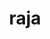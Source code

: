---
title: "raja"
layout: cache
categories: [package, develop-2024-11-03]
meta: {"versions": ["0.14.0", "2023.06.1", "2024.02.1", "2024.07.0"], "compilers": ["cce@=15.0.1", "gcc@=11.1.0", "gcc@=11.4.0", "gcc@=7.3.1", "gcc@=7.5.0", "gcc@=9.4.0", "oneapi@=2024.2.1"], "oss": ["amzn2", "rhel8", "ubuntu18.04", "ubuntu20.04", "ubuntu22.04"], "platforms": ["linux"], "targets": ["aarch64", "neoverse_n1", "neoverse_v1", "neoverse_v2", "ppc64le", "x86_64_v3", "zen4"], "stacks": ["aws-isc", "aws-isc-aarch64", "data-vis-sdk", "e4s", "e4s-cray-rhel", "e4s-neoverse-v2", "e4s-neoverse_v1", "e4s-oneapi", "e4s-power", "e4s-rocm-external", "radiuss", "radiuss-aws", "radiuss-aws-aarch64", "root"], "num_specs": 49, "num_specs_by_stack": {"root": 49, "radiuss-aws-aarch64": 4, "aws-isc-aarch64": 2, "radiuss-aws": 3, "aws-isc": 1, "e4s-power": 5, "e4s-cray-rhel": 1, "radiuss": 3, "data-vis-sdk": 2, "e4s-neoverse_v1": 10, "e4s-neoverse-v2": 5, "e4s": 10, "e4s-rocm-external": 2, "e4s-oneapi": 3}}
spec_details: [{"hash": "gwkxcumheug4tpd5sg6643olo3lwg5pt", "compiler": "gcc@=7.3.1", "versions": ["2024.02.1"], "os": "amzn2", "platform": "linux", "target": "aarch64", "variants": ["build_system=cmake", "build_type=Release", "~cuda", "~desul", "+examples", "+exercises", "generator=make", "~ipo", "~omptarget", "~omptask", "+openmp", "~plugins", "~rocm", "~run-all-tests", "~shared", "~sycl", "~tests", "~vectorization"], "stacks": ["root", "radiuss-aws-aarch64"], "size": "-", "tarball": "https://binaries.spack.io/develop-2024-11-03/build_cache/linux-amzn2-aarch64/gcc-7.3.1/raja-2024.02.1/linux-amzn2-aarch64-gcc-7.3.1-raja-2024.02.1-gwkxcumheug4tpd5sg6643olo3lwg5pt.spack"}, {"hash": "vh3ngiuiyxtyfsvbmtz4ixpzd2yh63l2", "compiler": "gcc@=7.3.1", "versions": ["2024.07.0"], "os": "amzn2", "platform": "linux", "target": "aarch64", "variants": ["build_system=cmake", "build_type=Release", "~cuda", "~desul", "+examples", "+exercises", "generator=make", "~ipo", "~omptarget", "~omptask", "~openmp", "~plugins", "~rocm", "~run-all-tests", "~shared", "~sycl", "~tests", "~vectorization"], "stacks": ["root", "aws-isc-aarch64", "radiuss-aws-aarch64"], "size": "-", "tarball": "https://binaries.spack.io/develop-2024-11-03/build_cache/linux-amzn2-aarch64/gcc-7.3.1/raja-2024.07.0/linux-amzn2-aarch64-gcc-7.3.1-raja-2024.07.0-vh3ngiuiyxtyfsvbmtz4ixpzd2yh63l2.spack"}, {"hash": "3kuwq6nm3uycoflrc5pwllbibdcrckuk", "compiler": "gcc@=7.3.1", "versions": ["2024.02.1"], "os": "amzn2", "platform": "linux", "target": "neoverse_n1", "variants": ["build_system=cmake", "build_type=Release", "~cuda", "~desul", "+examples", "+exercises", "generator=make", "~ipo", "~omptarget", "~omptask", "+openmp", "~plugins", "~rocm", "~run-all-tests", "~shared", "~sycl", "~tests", "~vectorization"], "stacks": ["root", "radiuss-aws-aarch64"], "size": "-", "tarball": "https://binaries.spack.io/develop-2024-11-03/build_cache/linux-amzn2-neoverse_n1/gcc-7.3.1/raja-2024.02.1/linux-amzn2-neoverse_n1-gcc-7.3.1-raja-2024.02.1-3kuwq6nm3uycoflrc5pwllbibdcrckuk.spack"}, {"hash": "kdczq6pe5l6drs7dlf66e6jhdn55vve5", "compiler": "gcc@=7.3.1", "versions": ["2024.07.0"], "os": "amzn2", "platform": "linux", "target": "neoverse_n1", "variants": ["build_system=cmake", "build_type=Release", "~cuda", "~desul", "+examples", "+exercises", "generator=make", "~ipo", "~omptarget", "~omptask", "~openmp", "~plugins", "~rocm", "~run-all-tests", "~shared", "~sycl", "~tests", "~vectorization"], "stacks": ["root", "aws-isc-aarch64", "radiuss-aws-aarch64"], "size": "-", "tarball": "https://binaries.spack.io/develop-2024-11-03/build_cache/linux-amzn2-neoverse_n1/gcc-7.3.1/raja-2024.07.0/linux-amzn2-neoverse_n1-gcc-7.3.1-raja-2024.07.0-kdczq6pe5l6drs7dlf66e6jhdn55vve5.spack"}, {"hash": "ce7ljskvshlp7brepdwvbyyh2sqxsjkx", "compiler": "gcc@=7.3.1", "versions": ["2024.02.1"], "os": "amzn2", "platform": "linux", "target": "x86_64_v3", "variants": ["build_system=cmake", "build_type=Release", "~cuda", "~desul", "+examples", "+exercises", "generator=make", "~ipo", "~omptarget", "~omptask", "+openmp", "~plugins", "~rocm", "~run-all-tests", "~shared", "~sycl", "~tests", "~vectorization"], "stacks": ["root", "radiuss-aws"], "size": "-", "tarball": "https://binaries.spack.io/develop-2024-11-03/build_cache/linux-amzn2-x86_64_v3/gcc-7.3.1/raja-2024.02.1/linux-amzn2-x86_64_v3-gcc-7.3.1-raja-2024.02.1-ce7ljskvshlp7brepdwvbyyh2sqxsjkx.spack"}, {"hash": "giiuetyyycyz7sb7m6xpcarxq57pdluu", "compiler": "gcc@=7.3.1", "versions": ["2024.07.0"], "os": "amzn2", "platform": "linux", "target": "x86_64_v3", "variants": ["build_system=cmake", "build_type=Release", "+cuda", "cuda_arch=70", "~desul", "+examples", "+exercises", "generator=make", "~ipo", "~omptarget", "~omptask", "~openmp", "~plugins", "~rocm", "~run-all-tests", "~shared", "~sycl", "~tests", "~vectorization"], "stacks": ["root", "radiuss-aws"], "size": "-", "tarball": "https://binaries.spack.io/develop-2024-11-03/build_cache/linux-amzn2-x86_64_v3/gcc-7.3.1/raja-2024.07.0/linux-amzn2-x86_64_v3-gcc-7.3.1-raja-2024.07.0-giiuetyyycyz7sb7m6xpcarxq57pdluu.spack"}, {"hash": "ec5yqskdevydu4lwtb3sahbsx3ed3txf", "compiler": "gcc@=7.3.1", "versions": ["2024.07.0"], "os": "amzn2", "platform": "linux", "target": "x86_64_v3", "variants": ["build_system=cmake", "build_type=Release", "~cuda", "~desul", "+examples", "+exercises", "generator=make", "~ipo", "~omptarget", "~omptask", "~openmp", "~plugins", "~rocm", "~run-all-tests", "~shared", "~sycl", "~tests", "~vectorization"], "stacks": ["root", "radiuss-aws"], "size": "-", "tarball": "https://binaries.spack.io/develop-2024-11-03/build_cache/linux-amzn2-x86_64_v3/gcc-7.3.1/raja-2024.07.0/linux-amzn2-x86_64_v3-gcc-7.3.1-raja-2024.07.0-ec5yqskdevydu4lwtb3sahbsx3ed3txf.spack"}, {"hash": "n3aaa7x542ckgi5h2gh5jvo5bxixhaop", "compiler": "gcc@=7.3.1", "versions": ["2024.07.0"], "os": "amzn2", "platform": "linux", "target": "x86_64_v3", "variants": ["build_system=cmake", "build_type=Release", "+cuda", "cuda_arch=70", "~desul", "+examples", "+exercises", "generator=make", "~ipo", "~omptarget", "~omptask", "~openmp", "~plugins", "~rocm", "~run-all-tests", "~shared", "~sycl", "~tests", "~vectorization"], "stacks": ["aws-isc", "root"], "size": "-", "tarball": "https://binaries.spack.io/develop-2024-11-03/build_cache/linux-amzn2-x86_64_v3/gcc-7.3.1/raja-2024.07.0/linux-amzn2-x86_64_v3-gcc-7.3.1-raja-2024.07.0-n3aaa7x542ckgi5h2gh5jvo5bxixhaop.spack"}, {"hash": "rfcoty47po7xiwkynbw7mpje6je4clgl", "compiler": "gcc@=9.4.0", "versions": ["0.14.0"], "os": "ubuntu20.04", "platform": "linux", "target": "ppc64le", "variants": ["build_system=cmake", "build_type=Release", "+cuda", "cuda_arch=70", "~desul", "+examples", "+exercises", "generator=make", "~ipo", "~omptarget", "~omptask", "~openmp", "~plugins", "~rocm", "~run-all-tests", "+shared", "~sycl", "~tests", "~vectorization"], "stacks": ["root", "e4s-power"], "size": "-", "tarball": "https://binaries.spack.io/develop-2024-11-03/build_cache/linux-ubuntu20.04-ppc64le/gcc-9.4.0/raja-0.14.0/linux-ubuntu20.04-ppc64le-gcc-9.4.0-raja-0.14.0-rfcoty47po7xiwkynbw7mpje6je4clgl.spack"}, {"hash": "lbs57cbu6pksw335pfweb6bvjnqh2xf5", "compiler": "cce@=15.0.1", "versions": ["2024.07.0"], "os": "rhel8", "platform": "linux", "target": "zen4", "variants": ["build_system=cmake", "build_type=Release", "~cuda", "~desul", "+examples", "+exercises", "generator=make", "~ipo", "~omptarget", "~omptask", "~openmp", "~plugins", "~rocm", "~run-all-tests", "~shared", "~sycl", "~tests", "~vectorization"], "stacks": ["root", "e4s-cray-rhel"], "size": "-", "tarball": "https://binaries.spack.io/develop-2024-11-03/build_cache/linux-rhel8-zen4/cce-15.0.1/raja-2024.07.0/linux-rhel8-zen4-cce-15.0.1-raja-2024.07.0-lbs57cbu6pksw335pfweb6bvjnqh2xf5.spack"}, {"hash": "hax4c43pc54rlmgju43ahk56kv5w5cef", "compiler": "gcc@=7.5.0", "versions": ["2024.07.0"], "os": "ubuntu18.04", "platform": "linux", "target": "x86_64_v3", "variants": ["build_system=cmake", "build_type=Release", "~cuda", "~desul", "+examples", "+exercises", "generator=make", "~ipo", "~omptarget", "~omptask", "~openmp", "~plugins", "~rocm", "~run-all-tests", "~shared", "~sycl", "~tests", "~vectorization"], "stacks": ["radiuss", "root"], "size": "-", "tarball": "https://binaries.spack.io/develop-2024-11-03/build_cache/linux-ubuntu18.04-x86_64_v3/gcc-7.5.0/raja-2024.07.0/linux-ubuntu18.04-x86_64_v3-gcc-7.5.0-raja-2024.07.0-hax4c43pc54rlmgju43ahk56kv5w5cef.spack"}, {"hash": "uu6rw273fqorzst7mfmh53imduhgfeby", "compiler": "gcc@=7.5.0", "versions": ["2024.02.1"], "os": "ubuntu18.04", "platform": "linux", "target": "x86_64_v3", "variants": ["build_system=cmake", "build_type=Release", "~cuda", "~desul", "+examples", "+exercises", "generator=make", "~ipo", "~omptarget", "~omptask", "+openmp", "~plugins", "~rocm", "~run-all-tests", "~shared", "~sycl", "~tests", "~vectorization"], "stacks": ["radiuss", "root"], "size": "-", "tarball": "https://binaries.spack.io/develop-2024-11-03/build_cache/linux-ubuntu18.04-x86_64_v3/gcc-7.5.0/raja-2024.02.1/linux-ubuntu18.04-x86_64_v3-gcc-7.5.0-raja-2024.02.1-uu6rw273fqorzst7mfmh53imduhgfeby.spack"}, {"hash": "hu5yrkzgdie7kc34ta7if2vpu6yvrgwv", "compiler": "gcc@=7.5.0", "versions": ["2024.07.0"], "os": "ubuntu18.04", "platform": "linux", "target": "x86_64_v3", "variants": ["build_system=cmake", "build_type=Release", "~cuda", "~desul", "+examples", "+exercises", "generator=make", "~ipo", "~omptarget", "~omptask", "+openmp", "~plugins", "~rocm", "~run-all-tests", "~shared", "~sycl", "~tests", "~vectorization"], "stacks": ["radiuss", "root"], "size": "-", "tarball": "https://binaries.spack.io/develop-2024-11-03/build_cache/linux-ubuntu18.04-x86_64_v3/gcc-7.5.0/raja-2024.07.0/linux-ubuntu18.04-x86_64_v3-gcc-7.5.0-raja-2024.07.0-hu5yrkzgdie7kc34ta7if2vpu6yvrgwv.spack"}, {"hash": "d43wclrndyt2n5c4mbvol4qkcjzcfz4j", "compiler": "gcc@=9.4.0", "versions": ["2024.02.1"], "os": "ubuntu20.04", "platform": "linux", "target": "ppc64le", "variants": ["build_system=cmake", "build_type=Release", "~cuda", "~desul", "+examples", "+exercises", "generator=make", "~ipo", "~omptarget", "~omptask", "+openmp", "~plugins", "~rocm", "~run-all-tests", "~shared", "~sycl", "~tests", "~vectorization"], "stacks": ["root", "e4s-power"], "size": "-", "tarball": "https://binaries.spack.io/develop-2024-11-03/build_cache/linux-ubuntu20.04-ppc64le/gcc-9.4.0/raja-2024.02.1/linux-ubuntu20.04-ppc64le-gcc-9.4.0-raja-2024.02.1-d43wclrndyt2n5c4mbvol4qkcjzcfz4j.spack"}, {"hash": "od7pa6h5uqvokda752cxxw4bfjovtdzn", "compiler": "gcc@=9.4.0", "versions": ["2024.07.0"], "os": "ubuntu20.04", "platform": "linux", "target": "ppc64le", "variants": ["build_system=cmake", "build_type=Release", "~cuda", "~desul", "+examples", "+exercises", "generator=make", "~ipo", "~omptarget", "~omptask", "+openmp", "~plugins", "~rocm", "~run-all-tests", "~shared", "~sycl", "~tests", "~vectorization"], "stacks": ["root", "e4s-power"], "size": "-", "tarball": "https://binaries.spack.io/develop-2024-11-03/build_cache/linux-ubuntu20.04-ppc64le/gcc-9.4.0/raja-2024.07.0/linux-ubuntu20.04-ppc64le-gcc-9.4.0-raja-2024.07.0-od7pa6h5uqvokda752cxxw4bfjovtdzn.spack"}, {"hash": "7x4pll6pj2ydqj6s4gb4bec4mq47b7jd", "compiler": "gcc@=9.4.0", "versions": ["2024.07.0"], "os": "ubuntu20.04", "platform": "linux", "target": "ppc64le", "variants": ["build_system=cmake", "build_type=Release", "+cuda", "cuda_arch=70", "~desul", "+examples", "+exercises", "generator=make", "~ipo", "~omptarget", "~omptask", "~openmp", "~plugins", "~rocm", "~run-all-tests", "~shared", "~sycl", "~tests", "~vectorization"], "stacks": ["root", "e4s-power"], "size": "-", "tarball": "https://binaries.spack.io/develop-2024-11-03/build_cache/linux-ubuntu20.04-ppc64le/gcc-9.4.0/raja-2024.07.0/linux-ubuntu20.04-ppc64le-gcc-9.4.0-raja-2024.07.0-7x4pll6pj2ydqj6s4gb4bec4mq47b7jd.spack"}, {"hash": "mlx6xe7w5ecfgiuag25mdnzw6eugzmrq", "compiler": "gcc@=9.4.0", "versions": ["2024.07.0"], "os": "ubuntu20.04", "platform": "linux", "target": "ppc64le", "variants": ["build_system=cmake", "build_type=Release", "~cuda", "~desul", "+examples", "+exercises", "generator=make", "~ipo", "~omptarget", "~omptask", "~openmp", "~plugins", "~rocm", "~run-all-tests", "~shared", "~sycl", "~tests", "~vectorization"], "stacks": ["root", "e4s-power"], "size": "-", "tarball": "https://binaries.spack.io/develop-2024-11-03/build_cache/linux-ubuntu20.04-ppc64le/gcc-9.4.0/raja-2024.07.0/linux-ubuntu20.04-ppc64le-gcc-9.4.0-raja-2024.07.0-mlx6xe7w5ecfgiuag25mdnzw6eugzmrq.spack"}, {"hash": "7pocdfejiax2nguqxtd3r4cudinpn5vy", "compiler": "gcc@=11.1.0", "versions": ["2024.02.1"], "os": "ubuntu20.04", "platform": "linux", "target": "x86_64_v3", "variants": ["build_system=cmake", "build_type=Release", "~cuda", "~desul", "+examples", "+exercises", "generator=make", "~ipo", "~omptarget", "~omptask", "+openmp", "~plugins", "~rocm", "~run-all-tests", "~shared", "~sycl", "~tests", "~vectorization"], "stacks": ["root", "data-vis-sdk"], "size": "-", "tarball": "https://binaries.spack.io/develop-2024-11-03/build_cache/linux-ubuntu20.04-x86_64_v3/gcc-11.1.0/raja-2024.02.1/linux-ubuntu20.04-x86_64_v3-gcc-11.1.0-raja-2024.02.1-7pocdfejiax2nguqxtd3r4cudinpn5vy.spack"}, {"hash": "bxhbfdwgsaynqpbc6elwmobq63vkqddl", "compiler": "gcc@=11.1.0", "versions": ["2023.06.1"], "os": "ubuntu20.04", "platform": "linux", "target": "x86_64_v3", "variants": ["build_system=cmake", "build_type=Release", "~cuda", "~desul", "+examples", "+exercises", "generator=make", "~ipo", "~omptarget", "~omptask", "+openmp", "~plugins", "~rocm", "~run-all-tests", "~shared", "~sycl", "~tests", "~vectorization"], "stacks": ["root", "data-vis-sdk"], "size": "-", "tarball": "https://binaries.spack.io/develop-2024-11-03/build_cache/linux-ubuntu20.04-x86_64_v3/gcc-11.1.0/raja-2023.06.1/linux-ubuntu20.04-x86_64_v3-gcc-11.1.0-raja-2023.06.1-bxhbfdwgsaynqpbc6elwmobq63vkqddl.spack"}, {"hash": "w2n4wchu3gg5hkahjbnj7zxkbgxx3bw2", "compiler": "gcc@=11.4.0", "versions": ["2024.07.0"], "os": "ubuntu22.04", "platform": "linux", "target": "neoverse_v1", "variants": ["build_system=cmake", "build_type=Release", "+cuda", "cuda_arch=90", "~desul", "+examples", "+exercises", "generator=make", "~ipo", "~omptarget", "~omptask", "+openmp", "~plugins", "~rocm", "~run-all-tests", "~shared", "~sycl", "~tests", "~vectorization"], "stacks": ["root", "e4s-neoverse_v1"], "size": "-", "tarball": "https://binaries.spack.io/develop-2024-11-03/build_cache/linux-ubuntu22.04-neoverse_v1/gcc-11.4.0/raja-2024.07.0/linux-ubuntu22.04-neoverse_v1-gcc-11.4.0-raja-2024.07.0-w2n4wchu3gg5hkahjbnj7zxkbgxx3bw2.spack"}, {"hash": "kvup3lh3s35gczlanyqvh6p2sdaxbgrj", "compiler": "gcc@=11.4.0", "versions": ["2024.02.1"], "os": "ubuntu22.04", "platform": "linux", "target": "neoverse_v1", "variants": ["build_system=cmake", "build_type=Release", "~cuda", "~desul", "+examples", "+exercises", "generator=make", "~ipo", "~omptarget", "~omptask", "+openmp", "~plugins", "~rocm", "~run-all-tests", "~shared", "~sycl", "~tests", "~vectorization"], "stacks": ["root", "e4s-neoverse_v1"], "size": "-", "tarball": "https://binaries.spack.io/develop-2024-11-03/build_cache/linux-ubuntu22.04-neoverse_v1/gcc-11.4.0/raja-2024.02.1/linux-ubuntu22.04-neoverse_v1-gcc-11.4.0-raja-2024.02.1-kvup3lh3s35gczlanyqvh6p2sdaxbgrj.spack"}, {"hash": "rai5te3zdhyibpsa5heblcar5sez63ru", "compiler": "gcc@=11.4.0", "versions": ["2024.07.0"], "os": "ubuntu22.04", "platform": "linux", "target": "neoverse_v1", "variants": ["build_system=cmake", "build_type=Release", "+cuda", "cuda_arch=75", "~desul", "+examples", "+exercises", "generator=make", "~ipo", "~omptarget", "~omptask", "+openmp", "~plugins", "~rocm", "~run-all-tests", "~shared", "~sycl", "~tests", "~vectorization"], "stacks": ["root", "e4s-neoverse_v1"], "size": "-", "tarball": "https://binaries.spack.io/develop-2024-11-03/build_cache/linux-ubuntu22.04-neoverse_v1/gcc-11.4.0/raja-2024.07.0/linux-ubuntu22.04-neoverse_v1-gcc-11.4.0-raja-2024.07.0-rai5te3zdhyibpsa5heblcar5sez63ru.spack"}, {"hash": "wnvjlow4454eqceko4imdbhlwx5qog4q", "compiler": "gcc@=11.4.0", "versions": ["2024.02.1"], "os": "ubuntu22.04", "platform": "linux", "target": "neoverse_v1", "variants": ["build_system=cmake", "build_type=Release", "~cuda", "~desul", "+examples", "+exercises", "generator=make", "~ipo", "~omptarget", "~omptask", "+openmp", "~plugins", "~rocm", "~run-all-tests", "~shared", "~sycl", "~tests", "~vectorization"], "stacks": ["root", "e4s-neoverse_v1"], "size": "-", "tarball": "https://binaries.spack.io/develop-2024-11-03/build_cache/linux-ubuntu22.04-neoverse_v1/gcc-11.4.0/raja-2024.02.1/linux-ubuntu22.04-neoverse_v1-gcc-11.4.0-raja-2024.02.1-wnvjlow4454eqceko4imdbhlwx5qog4q.spack"}, {"hash": "d5jqw23m6e3wqmiwyiruabcet4kygtmg", "compiler": "gcc@=11.4.0", "versions": ["2024.07.0"], "os": "ubuntu22.04", "platform": "linux", "target": "neoverse_v1", "variants": ["build_system=cmake", "build_type=Release", "~cuda", "~desul", "+examples", "+exercises", "generator=make", "~ipo", "~omptarget", "~omptask", "+openmp", "~plugins", "~rocm", "~run-all-tests", "~shared", "~sycl", "~tests", "~vectorization"], "stacks": ["root", "e4s-neoverse_v1"], "size": "-", "tarball": "https://binaries.spack.io/develop-2024-11-03/build_cache/linux-ubuntu22.04-neoverse_v1/gcc-11.4.0/raja-2024.07.0/linux-ubuntu22.04-neoverse_v1-gcc-11.4.0-raja-2024.07.0-d5jqw23m6e3wqmiwyiruabcet4kygtmg.spack"}, {"hash": "64tevbtreq3qdflcs34byrhf273ja7yj", "compiler": "gcc@=11.4.0", "versions": ["2024.07.0"], "os": "ubuntu22.04", "platform": "linux", "target": "neoverse_v1", "variants": ["build_system=cmake", "build_type=Release", "+cuda", "cuda_arch=80", "~desul", "+examples", "+exercises", "generator=make", "~ipo", "~omptarget", "~omptask", "+openmp", "~plugins", "~rocm", "~run-all-tests", "~shared", "~sycl", "~tests", "~vectorization"], "stacks": ["root", "e4s-neoverse_v1"], "size": "-", "tarball": "https://binaries.spack.io/develop-2024-11-03/build_cache/linux-ubuntu22.04-neoverse_v1/gcc-11.4.0/raja-2024.07.0/linux-ubuntu22.04-neoverse_v1-gcc-11.4.0-raja-2024.07.0-64tevbtreq3qdflcs34byrhf273ja7yj.spack"}, {"hash": "a5464u4cha5d2kur2tjqg3fg7e23gwkp", "compiler": "gcc@=11.4.0", "versions": ["2024.07.0"], "os": "ubuntu22.04", "platform": "linux", "target": "neoverse_v1", "variants": ["build_system=cmake", "build_type=Release", "+cuda", "cuda_arch=90", "~desul", "+examples", "+exercises", "generator=make", "~ipo", "~omptarget", "~omptask", "~openmp", "~plugins", "~rocm", "~run-all-tests", "~shared", "~sycl", "~tests", "~vectorization"], "stacks": ["root", "e4s-neoverse_v1"], "size": "-", "tarball": "https://binaries.spack.io/develop-2024-11-03/build_cache/linux-ubuntu22.04-neoverse_v1/gcc-11.4.0/raja-2024.07.0/linux-ubuntu22.04-neoverse_v1-gcc-11.4.0-raja-2024.07.0-a5464u4cha5d2kur2tjqg3fg7e23gwkp.spack"}, {"hash": "pkqahogvfv2esw5vswfpxwcyz3brmq4q", "compiler": "gcc@=11.4.0", "versions": ["2024.07.0"], "os": "ubuntu22.04", "platform": "linux", "target": "neoverse_v1", "variants": ["build_system=cmake", "build_type=Release", "+cuda", "cuda_arch=80", "~desul", "+examples", "+exercises", "generator=make", "~ipo", "~omptarget", "~omptask", "~openmp", "~plugins", "~rocm", "~run-all-tests", "~shared", "~sycl", "~tests", "~vectorization"], "stacks": ["root", "e4s-neoverse_v1"], "size": "-", "tarball": "https://binaries.spack.io/develop-2024-11-03/build_cache/linux-ubuntu22.04-neoverse_v1/gcc-11.4.0/raja-2024.07.0/linux-ubuntu22.04-neoverse_v1-gcc-11.4.0-raja-2024.07.0-pkqahogvfv2esw5vswfpxwcyz3brmq4q.spack"}, {"hash": "sd6axysfv67pa2lyn7awjyx4f6lwmbw4", "compiler": "gcc@=11.4.0", "versions": ["2024.07.0"], "os": "ubuntu22.04", "platform": "linux", "target": "neoverse_v1", "variants": ["build_system=cmake", "build_type=Release", "+cuda", "cuda_arch=75", "~desul", "+examples", "+exercises", "generator=make", "~ipo", "~omptarget", "~omptask", "~openmp", "~plugins", "~rocm", "~run-all-tests", "~shared", "~sycl", "~tests", "~vectorization"], "stacks": ["root", "e4s-neoverse_v1"], "size": "-", "tarball": "https://binaries.spack.io/develop-2024-11-03/build_cache/linux-ubuntu22.04-neoverse_v1/gcc-11.4.0/raja-2024.07.0/linux-ubuntu22.04-neoverse_v1-gcc-11.4.0-raja-2024.07.0-sd6axysfv67pa2lyn7awjyx4f6lwmbw4.spack"}, {"hash": "g7zfg6yuwg56ccktroxjsekcxpnvuybo", "compiler": "gcc@=11.4.0", "versions": ["2024.07.0"], "os": "ubuntu22.04", "platform": "linux", "target": "neoverse_v1", "variants": ["build_system=cmake", "build_type=Release", "~cuda", "~desul", "+examples", "+exercises", "generator=make", "~ipo", "~omptarget", "~omptask", "~openmp", "~plugins", "~rocm", "~run-all-tests", "~shared", "~sycl", "~tests", "~vectorization"], "stacks": ["root", "e4s-neoverse_v1"], "size": "-", "tarball": "https://binaries.spack.io/develop-2024-11-03/build_cache/linux-ubuntu22.04-neoverse_v1/gcc-11.4.0/raja-2024.07.0/linux-ubuntu22.04-neoverse_v1-gcc-11.4.0-raja-2024.07.0-g7zfg6yuwg56ccktroxjsekcxpnvuybo.spack"}, {"hash": "gwxcsdvpzxgwddmhysylnhkcbcbb5e7y", "compiler": "gcc@=11.4.0", "versions": ["2024.07.0"], "os": "ubuntu22.04", "platform": "linux", "target": "neoverse_v2", "variants": ["build_system=cmake", "build_type=Release", "~cuda", "~desul", "+examples", "+exercises", "generator=make", "~ipo", "~omptarget", "~omptask", "+openmp", "~plugins", "~rocm", "~run-all-tests", "~shared", "~sycl", "~tests", "~vectorization"], "stacks": ["root", "e4s-neoverse-v2"], "size": "-", "tarball": "https://binaries.spack.io/develop-2024-11-03/build_cache/linux-ubuntu22.04-neoverse_v2/gcc-11.4.0/raja-2024.07.0/linux-ubuntu22.04-neoverse_v2-gcc-11.4.0-raja-2024.07.0-gwxcsdvpzxgwddmhysylnhkcbcbb5e7y.spack"}, {"hash": "bofqiunk32jawgnv4mnr3twamizwftqd", "compiler": "gcc@=11.4.0", "versions": ["2024.02.1"], "os": "ubuntu22.04", "platform": "linux", "target": "neoverse_v2", "variants": ["build_system=cmake", "build_type=Release", "~cuda", "~desul", "+examples", "+exercises", "generator=make", "~ipo", "~omptarget", "~omptask", "+openmp", "~plugins", "~rocm", "~run-all-tests", "~shared", "~sycl", "~tests", "~vectorization"], "stacks": ["root", "e4s-neoverse-v2"], "size": "-", "tarball": "https://binaries.spack.io/develop-2024-11-03/build_cache/linux-ubuntu22.04-neoverse_v2/gcc-11.4.0/raja-2024.02.1/linux-ubuntu22.04-neoverse_v2-gcc-11.4.0-raja-2024.02.1-bofqiunk32jawgnv4mnr3twamizwftqd.spack"}, {"hash": "vxvwd77paf4krflczqpoyiz6j47rfomw", "compiler": "gcc@=11.4.0", "versions": ["2024.02.1"], "os": "ubuntu22.04", "platform": "linux", "target": "neoverse_v2", "variants": ["build_system=cmake", "build_type=Release", "~cuda", "~desul", "+examples", "+exercises", "generator=make", "~ipo", "~omptarget", "~omptask", "+openmp", "~plugins", "~rocm", "~run-all-tests", "~shared", "~sycl", "~tests", "~vectorization"], "stacks": ["root", "e4s-neoverse-v2"], "size": "-", "tarball": "https://binaries.spack.io/develop-2024-11-03/build_cache/linux-ubuntu22.04-neoverse_v2/gcc-11.4.0/raja-2024.02.1/linux-ubuntu22.04-neoverse_v2-gcc-11.4.0-raja-2024.02.1-vxvwd77paf4krflczqpoyiz6j47rfomw.spack"}, {"hash": "5aiv5cno3z3w5c5jrmhscw5ojdy2jitg", "compiler": "gcc@=11.4.0", "versions": ["2024.07.0"], "os": "ubuntu22.04", "platform": "linux", "target": "neoverse_v2", "variants": ["build_system=cmake", "build_type=Release", "+cuda", "cuda_arch=90", "~desul", "+examples", "+exercises", "generator=make", "~ipo", "~omptarget", "~omptask", "~openmp", "~plugins", "~rocm", "~run-all-tests", "~shared", "~sycl", "~tests", "~vectorization"], "stacks": ["root", "e4s-neoverse-v2"], "size": "-", "tarball": "https://binaries.spack.io/develop-2024-11-03/build_cache/linux-ubuntu22.04-neoverse_v2/gcc-11.4.0/raja-2024.07.0/linux-ubuntu22.04-neoverse_v2-gcc-11.4.0-raja-2024.07.0-5aiv5cno3z3w5c5jrmhscw5ojdy2jitg.spack"}, {"hash": "l5jcfonp7ex7qks4ygivvexcaaixot4v", "compiler": "gcc@=11.4.0", "versions": ["2024.07.0"], "os": "ubuntu22.04", "platform": "linux", "target": "neoverse_v2", "variants": ["build_system=cmake", "build_type=Release", "~cuda", "~desul", "+examples", "+exercises", "generator=make", "~ipo", "~omptarget", "~omptask", "~openmp", "~plugins", "~rocm", "~run-all-tests", "~shared", "~sycl", "~tests", "~vectorization"], "stacks": ["root", "e4s-neoverse-v2"], "size": "-", "tarball": "https://binaries.spack.io/develop-2024-11-03/build_cache/linux-ubuntu22.04-neoverse_v2/gcc-11.4.0/raja-2024.07.0/linux-ubuntu22.04-neoverse_v2-gcc-11.4.0-raja-2024.07.0-l5jcfonp7ex7qks4ygivvexcaaixot4v.spack"}, {"hash": "b2kvcmvy23l3ia5ywocxvw6j2kzaa54k", "compiler": "gcc@=11.4.0", "versions": ["2024.02.1"], "os": "ubuntu22.04", "platform": "linux", "target": "x86_64_v3", "variants": ["build_system=cmake", "build_type=Release", "~cuda", "~desul", "+examples", "+exercises", "generator=make", "~ipo", "~omptarget", "~omptask", "+openmp", "~plugins", "~rocm", "~run-all-tests", "~shared", "~sycl", "~tests", "~vectorization"], "stacks": ["root", "e4s"], "size": "-", "tarball": "https://binaries.spack.io/develop-2024-11-03/build_cache/linux-ubuntu22.04-x86_64_v3/gcc-11.4.0/raja-2024.02.1/linux-ubuntu22.04-x86_64_v3-gcc-11.4.0-raja-2024.02.1-b2kvcmvy23l3ia5ywocxvw6j2kzaa54k.spack"}, {"hash": "ejkmxqvi7e634zaa256cm3bmowiawpv7", "compiler": "gcc@=11.4.0", "versions": ["2023.06.1"], "os": "ubuntu22.04", "platform": "linux", "target": "x86_64_v3", "variants": ["build_system=cmake", "build_type=Release", "~cuda", "~desul", "+examples", "+exercises", "generator=make", "~ipo", "~omptarget", "~omptask", "+openmp", "~plugins", "~rocm", "~run-all-tests", "~shared", "~sycl", "~tests", "~vectorization"], "stacks": ["root", "e4s"], "size": "-", "tarball": "https://binaries.spack.io/develop-2024-11-03/build_cache/linux-ubuntu22.04-x86_64_v3/gcc-11.4.0/raja-2023.06.1/linux-ubuntu22.04-x86_64_v3-gcc-11.4.0-raja-2023.06.1-ejkmxqvi7e634zaa256cm3bmowiawpv7.spack"}, {"hash": "zkp5rkxaxudqmnuxq6ulahcpwafrgisz", "compiler": "gcc@=11.4.0", "versions": ["2024.07.0"], "os": "ubuntu22.04", "platform": "linux", "target": "x86_64_v3", "variants": ["build_system=cmake", "build_type=Release", "+cuda", "cuda_arch=80", "~desul", "+examples", "+exercises", "generator=make", "~ipo", "~omptarget", "~omptask", "+openmp", "~plugins", "~rocm", "~run-all-tests", "~shared", "~sycl", "~tests", "~vectorization"], "stacks": ["root", "e4s"], "size": "-", "tarball": "https://binaries.spack.io/develop-2024-11-03/build_cache/linux-ubuntu22.04-x86_64_v3/gcc-11.4.0/raja-2024.07.0/linux-ubuntu22.04-x86_64_v3-gcc-11.4.0-raja-2024.07.0-zkp5rkxaxudqmnuxq6ulahcpwafrgisz.spack"}, {"hash": "dnoilxllze24vkkd32jwu3kmxwxbjh77", "compiler": "gcc@=11.4.0", "versions": ["2024.07.0"], "os": "ubuntu22.04", "platform": "linux", "target": "x86_64_v3", "variants": ["build_system=cmake", "build_type=Release", "+cuda", "cuda_arch=90", "~desul", "+examples", "+exercises", "generator=make", "~ipo", "~omptarget", "~omptask", "+openmp", "~plugins", "~rocm", "~run-all-tests", "~shared", "~sycl", "~tests", "~vectorization"], "stacks": ["root", "e4s"], "size": "-", "tarball": "https://binaries.spack.io/develop-2024-11-03/build_cache/linux-ubuntu22.04-x86_64_v3/gcc-11.4.0/raja-2024.07.0/linux-ubuntu22.04-x86_64_v3-gcc-11.4.0-raja-2024.07.0-dnoilxllze24vkkd32jwu3kmxwxbjh77.spack"}, {"hash": "su46heelk5qfzt37k3iycm74r7skh7mx", "compiler": "gcc@=11.4.0", "versions": ["2024.07.0"], "os": "ubuntu22.04", "platform": "linux", "target": "x86_64_v3", "variants": ["build_system=cmake", "build_type=Release", "~cuda", "~desul", "+examples", "+exercises", "generator=make", "~ipo", "~omptarget", "~omptask", "+openmp", "~plugins", "~rocm", "~run-all-tests", "~shared", "~sycl", "~tests", "~vectorization"], "stacks": ["root", "e4s"], "size": "-", "tarball": "https://binaries.spack.io/develop-2024-11-03/build_cache/linux-ubuntu22.04-x86_64_v3/gcc-11.4.0/raja-2024.07.0/linux-ubuntu22.04-x86_64_v3-gcc-11.4.0-raja-2024.07.0-su46heelk5qfzt37k3iycm74r7skh7mx.spack"}, {"hash": "kzocclisej6m4a4tq6646aw2ryjehra6", "compiler": "gcc@=11.4.0", "versions": ["0.14.0"], "os": "ubuntu22.04", "platform": "linux", "target": "x86_64_v3", "variants": ["build_system=cmake", "build_type=Release", "+cuda", "cuda_arch=80", "~desul", "+examples", "+exercises", "generator=make", "~ipo", "~omptarget", "~omptask", "~openmp", "~plugins", "~rocm", "~run-all-tests", "+shared", "~sycl", "~tests", "~vectorization"], "stacks": ["root", "e4s"], "size": "-", "tarball": "https://binaries.spack.io/develop-2024-11-03/build_cache/linux-ubuntu22.04-x86_64_v3/gcc-11.4.0/raja-0.14.0/linux-ubuntu22.04-x86_64_v3-gcc-11.4.0-raja-0.14.0-kzocclisej6m4a4tq6646aw2ryjehra6.spack"}, {"hash": "vxafbz2uftbfkb7d2egiiuub4aycv2b5", "compiler": "gcc@=11.4.0", "versions": ["2024.07.0"], "os": "ubuntu22.04", "platform": "linux", "target": "x86_64_v3", "variants": ["amdgpu_target=gfx90a", "build_system=cmake", "build_type=Release", "~cuda", "~desul", "+examples", "+exercises", "generator=make", "~ipo", "~omptarget", "~omptask", "~openmp", "~plugins", "+rocm", "~run-all-tests", "~shared", "~sycl", "~tests", "~vectorization"], "stacks": ["root", "e4s"], "size": "-", "tarball": "https://binaries.spack.io/develop-2024-11-03/build_cache/linux-ubuntu22.04-x86_64_v3/gcc-11.4.0/raja-2024.07.0/linux-ubuntu22.04-x86_64_v3-gcc-11.4.0-raja-2024.07.0-vxafbz2uftbfkb7d2egiiuub4aycv2b5.spack"}, {"hash": "bughr3h3gk2tj7awb2fi3dtnuv5oxgfk", "compiler": "gcc@=11.4.0", "versions": ["2024.07.0"], "os": "ubuntu22.04", "platform": "linux", "target": "x86_64_v3", "variants": ["amdgpu_target=gfx90a", "build_system=cmake", "build_type=Release", "~cuda", "~desul", "+examples", "+exercises", "generator=make", "~ipo", "~omptarget", "~omptask", "~openmp", "~plugins", "+rocm", "~run-all-tests", "~shared", "~sycl", "~tests", "~vectorization"], "stacks": ["root", "e4s-rocm-external"], "size": "-", "tarball": "https://binaries.spack.io/develop-2024-11-03/build_cache/linux-ubuntu22.04-x86_64_v3/gcc-11.4.0/raja-2024.07.0/linux-ubuntu22.04-x86_64_v3-gcc-11.4.0-raja-2024.07.0-bughr3h3gk2tj7awb2fi3dtnuv5oxgfk.spack"}, {"hash": "kke372g77ivixwv53s3usoxumcmyursa", "compiler": "gcc@=11.4.0", "versions": ["2024.07.0"], "os": "ubuntu22.04", "platform": "linux", "target": "x86_64_v3", "variants": ["build_system=cmake", "build_type=Release", "+cuda", "cuda_arch=80", "~desul", "+examples", "+exercises", "generator=make", "~ipo", "~omptarget", "~omptask", "~openmp", "~plugins", "~rocm", "~run-all-tests", "~shared", "~sycl", "~tests", "~vectorization"], "stacks": ["root", "e4s"], "size": "-", "tarball": "https://binaries.spack.io/develop-2024-11-03/build_cache/linux-ubuntu22.04-x86_64_v3/gcc-11.4.0/raja-2024.07.0/linux-ubuntu22.04-x86_64_v3-gcc-11.4.0-raja-2024.07.0-kke372g77ivixwv53s3usoxumcmyursa.spack"}, {"hash": "sdx725b3syhgudavix4yww4ogcruonlx", "compiler": "gcc@=11.4.0", "versions": ["2024.07.0"], "os": "ubuntu22.04", "platform": "linux", "target": "x86_64_v3", "variants": ["build_system=cmake", "build_type=Release", "~cuda", "~desul", "+examples", "+exercises", "generator=make", "~ipo", "~omptarget", "~omptask", "~openmp", "~plugins", "~rocm", "~run-all-tests", "~shared", "~sycl", "~tests", "~vectorization"], "stacks": ["root", "e4s"], "size": "-", "tarball": "https://binaries.spack.io/develop-2024-11-03/build_cache/linux-ubuntu22.04-x86_64_v3/gcc-11.4.0/raja-2024.07.0/linux-ubuntu22.04-x86_64_v3-gcc-11.4.0-raja-2024.07.0-sdx725b3syhgudavix4yww4ogcruonlx.spack"}, {"hash": "tvju6w4fypzyvcxfjbregihmzpgmohpp", "compiler": "gcc@=11.4.0", "versions": ["2024.07.0"], "os": "ubuntu22.04", "platform": "linux", "target": "x86_64_v3", "variants": ["amdgpu_target=gfx908", "build_system=cmake", "build_type=Release", "~cuda", "~desul", "+examples", "+exercises", "generator=make", "~ipo", "~omptarget", "~omptask", "~openmp", "~plugins", "+rocm", "~run-all-tests", "~shared", "~sycl", "~tests", "~vectorization"], "stacks": ["root", "e4s-rocm-external"], "size": "-", "tarball": "https://binaries.spack.io/develop-2024-11-03/build_cache/linux-ubuntu22.04-x86_64_v3/gcc-11.4.0/raja-2024.07.0/linux-ubuntu22.04-x86_64_v3-gcc-11.4.0-raja-2024.07.0-tvju6w4fypzyvcxfjbregihmzpgmohpp.spack"}, {"hash": "o7b6h4vggky7lxyexplyyox4afvpo3n3", "compiler": "gcc@=11.4.0", "versions": ["2024.07.0"], "os": "ubuntu22.04", "platform": "linux", "target": "x86_64_v3", "variants": ["build_system=cmake", "build_type=Release", "+cuda", "cuda_arch=90", "~desul", "+examples", "+exercises", "generator=make", "~ipo", "~omptarget", "~omptask", "~openmp", "~plugins", "~rocm", "~run-all-tests", "~shared", "~sycl", "~tests", "~vectorization"], "stacks": ["root", "e4s"], "size": "-", "tarball": "https://binaries.spack.io/develop-2024-11-03/build_cache/linux-ubuntu22.04-x86_64_v3/gcc-11.4.0/raja-2024.07.0/linux-ubuntu22.04-x86_64_v3-gcc-11.4.0-raja-2024.07.0-o7b6h4vggky7lxyexplyyox4afvpo3n3.spack"}, {"hash": "ciarwc6kenydjcgrgzh4t6pwd7qt3p5z", "compiler": "oneapi@=2024.2.1", "versions": ["2024.02.1"], "os": "ubuntu22.04", "platform": "linux", "target": "x86_64_v3", "variants": ["build_system=cmake", "build_type=Release", "~cuda", "~desul", "+examples", "+exercises", "generator=make", "~ipo", "~omptarget", "~omptask", "+openmp", "~plugins", "~rocm", "~run-all-tests", "~shared", "~sycl", "~tests", "~vectorization"], "stacks": ["root", "e4s-oneapi"], "size": "-", "tarball": "https://binaries.spack.io/develop-2024-11-03/build_cache/linux-ubuntu22.04-x86_64_v3/oneapi-2024.2.1/raja-2024.02.1/linux-ubuntu22.04-x86_64_v3-oneapi-2024.2.1-raja-2024.02.1-ciarwc6kenydjcgrgzh4t6pwd7qt3p5z.spack"}, {"hash": "hokfgcchyhnxy7aui6wal2ewxarbv4ao", "compiler": "oneapi@=2024.2.1", "versions": ["2024.07.0"], "os": "ubuntu22.04", "platform": "linux", "target": "x86_64_v3", "variants": ["build_system=cmake", "build_type=Release", "~cuda", "~desul", "+examples", "+exercises", "generator=make", "~ipo", "~omptarget", "~omptask", "+openmp", "~plugins", "~rocm", "~run-all-tests", "~shared", "~sycl", "~tests", "~vectorization"], "stacks": ["root", "e4s-oneapi"], "size": "-", "tarball": "https://binaries.spack.io/develop-2024-11-03/build_cache/linux-ubuntu22.04-x86_64_v3/oneapi-2024.2.1/raja-2024.07.0/linux-ubuntu22.04-x86_64_v3-oneapi-2024.2.1-raja-2024.07.0-hokfgcchyhnxy7aui6wal2ewxarbv4ao.spack"}, {"hash": "gch3me2hui3gbe3rpceopvzn2x76jro7", "compiler": "oneapi@=2024.2.1", "versions": ["2024.07.0"], "os": "ubuntu22.04", "platform": "linux", "target": "x86_64_v3", "variants": ["build_system=cmake", "build_type=Release", "~cuda", "~desul", "+examples", "+exercises", "generator=make", "~ipo", "~omptarget", "~omptask", "~openmp", "~plugins", "~rocm", "~run-all-tests", "~shared", "~sycl", "~tests", "~vectorization"], "stacks": ["root", "e4s-oneapi"], "size": "-", "tarball": "https://binaries.spack.io/develop-2024-11-03/build_cache/linux-ubuntu22.04-x86_64_v3/oneapi-2024.2.1/raja-2024.07.0/linux-ubuntu22.04-x86_64_v3-oneapi-2024.2.1-raja-2024.07.0-gch3me2hui3gbe3rpceopvzn2x76jro7.spack"}]
---